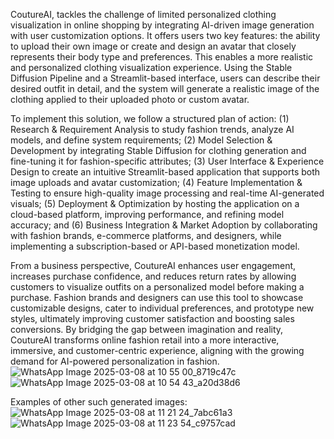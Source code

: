 CoutureAI, tackles the challenge of limited personalized clothing visualization in online shopping by integrating AI-driven image generation with user customization options. It offers users two key features: the ability to upload their own image or create and design an avatar that closely represents their body type and preferences. This enables a more realistic and personalized clothing visualization experience. Using the Stable Diffusion Pipeline and a Streamlit-based interface, users can describe their desired outfit in detail, and the system will generate a realistic image of the clothing applied to their uploaded photo or custom avatar.

To implement this solution, we follow a structured plan of action: (1) Research & Requirement Analysis to study fashion trends, analyze AI models, and define system requirements; (2) Model Selection & Development by integrating Stable Diffusion for clothing generation and fine-tuning it for fashion-specific attributes; (3) User Interface & Experience Design to create an intuitive Streamlit-based application that supports both image uploads and avatar customization; (4) Feature Implementation & Testing to ensure high-quality image processing and real-time AI-generated visuals; (5) Deployment & Optimization by hosting the application on a cloud-based platform, improving performance, and refining model accuracy; and (6) Business Integration & Market Adoption by collaborating with fashion brands, e-commerce platforms, and designers, while implementing a subscription-based or API-based monetization model.

From a business perspective, CoutureAI enhances user engagement, increases purchase confidence, and reduces return rates by allowing customers to visualize outfits on a personalized model before making a purchase. Fashion brands and designers can use this tool to showcase customizable designs, cater to individual preferences, and prototype new styles, ultimately improving customer satisfaction and boosting sales conversions. By bridging the gap between imagination and reality, CoutureAI transforms online fashion retail into a more interactive, immersive, and customer-centric experience, aligning with the growing demand for AI-powered personalization in fashion.
![WhatsApp Image 2025-03-08 at 10 55 00_8719c47c](https://github.com/user-attachments/assets/c3589231-d634-490e-acba-e947973bd1ac)
![WhatsApp Image 2025-03-08 at 10 54 43_a20d38d6](https://github.com/user-attachments/assets/31358dec-294f-4e66-879c-af210feded6f)

Examples of other such generated images:
![WhatsApp Image 2025-03-08 at 11 21 24_7abc61a3](https://github.com/user-attachments/assets/0d52b145-1ee6-4627-bc9e-0a4b8aaaa5de)
![WhatsApp Image 2025-03-08 at 11 23 54_c9757cad](https://github.com/user-attachments/assets/8a01c30d-5856-4357-a032-8a0b68786305)


